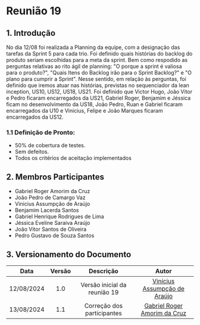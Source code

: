 # Reunião 19

## 1. Introdução

No dia 12/08 foi realizada a Planning da equipe, com a designação das tarefas da Sprint 5 para cada trio. Foi definido quais histórias do backlog do produto seriam escolhidas para a meta da sprint. Bem como respodido as perguntas relativas ao rito ágil de planning: "O porque a sprint é valiosa para o produto?", "Quais Itens do Backlog irão para o Sprint Backlog?" e "O plano para cumprir a Sprint". Nesse sentido, em relação às perguntas, foi definido que iremos atuar nas histórias, previstas no sequenciador da lean inception, US10, US12, US18, US21. Foi definido que Victor Hugo, João Vitor e Pedro ficaram encarregados da US21, Gabriel Roger, Benjamim e Jéssica ficam no desenvolvimento da US18, João Pedro, Ruan e Gabriel ficaram encarregados da U10 e Vinicius, Felipe e João Marques ficaram encarregados da US12.

### 1.1 Definição de Pronto:
   - 50% de cobertura de testes.
   - Sem defeitos.
   - Todos os critérios de aceitação implementados      

## 2. Membros Participantes

  - Gabriel Roger Amorim da Cruz
  - João Pedro de Camargo Vaz
  - Vinicius Assumpção de Araújo
  - Benjamim Lacerda Santos
  - Gabriel Henrique Rodrigues de Lima
  - Jéssica Eveline Saraiva Araújo
  - João Vitor Santos de Oliveira
  - Pedro Gustavo de Souza Santos

## 3. Versionamento do Documento

| Data | Versão | Descrição | Autor |
| :-----: | :-------------: | :---------------: | :-: |
| 12/08/2024 | 1.0 | Versão inicial da reunião 19 | [Vinícius Assumpção de Araújo](https://github.com/viniman27) |
| 13/08/2024 | 1.1 | Correção dos participantes | [Gabriel Roger Amorim da Cruz](https://github.com/GabrielRoger07) |
